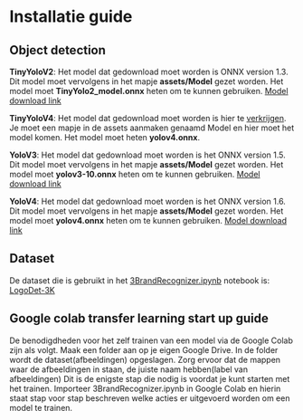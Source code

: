 # Installatie guide
## Object detection 
**TinyYoloV2**: Het model dat gedownload moet worden is ONNX version 1.3. Dit model moet vervolgens in het mapje **assets/Model** gezet worden. Het model moet **TinyYolo2_model.onnx** heten om te kunnen gebruiken. [Model download link](https://github.com/onnx/models/tree/master/vision/object_detection_segmentation/tiny-yolov2)

**TinyYoloV4**: Het model dat gedownload moet worden is hier te [verkrijgen](https://blog.roboflow.com/train-yolov4-tiny-on-custom-data-lighting-fast-detection/). Je moet een mapje in de assets aanmaken genaamd Model en hier moet het model komen. Het model moet heten **yolov4.onnx**.

**YoloV3**: Het model dat gedownload moet worden is het ONNX version 1.5. Dit model moet vervolgens in het mapje **assets/Model** gezet worden. Het model moet **yolov3-10.onnx** heten om te kunnen gebruiken. [Model download link](https://github.com/onnx/models/tree/master/vision/object_detection_segmentation/yolov3)

**YoloV4**: Het model dat gedownload moet worden is het ONNX version 1.6. Dit model moet vervolgens in het mapje **assets/Model** gezet worden. Het model moet **yolov4.onnx** heten om te kunnen gebruiken. [Model download link](https://github.com/onnx/models/tree/master/vision/object_detection_segmentation/yolov4)

## Dataset
De dataset die is gebruikt in het [3BrandRecognizer.ipynb](https://github.com/JorisNijkamp1/ProofOfConceptsNOTS-P/blob/master/3BrandRecognizer.ipynb "3BrandRecognizer.ipynb") notebook is: [LogoDet-3K](https://www.kaggle.com/lyly99/logodet3k)

## Google colab transfer learning start up guide
De benodigdheden voor het zelf trainen van een model via de Google Colab zijn als volgt. Maak een folder aan op je eigen Google Drive. In de folder wordt de dataset(afbeeldingen) opgeslagen. Zorg ervoor dat de mappen waar de afbeeldingen in staan, de juiste naam hebben(label van afbeeldingen) Dit is de enigste stap die nodig is voordat je kunt starten met het trainen. Importeer 3BrandRecognizer.ipynb in Google Colab en hierin staat stap voor stap beschreven welke acties er uitgevoerd worden om een model te trainen.
